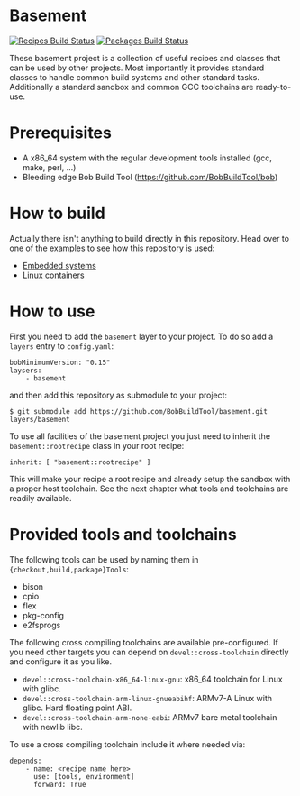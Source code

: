 # Basement

[![Recipes Build Status](https://ci.bobbuildtool.dev/jenkins/buildStatus/icon?job=basement-integration&subject=Recipes)](https://ci.bobbuildtool.dev/jenkins/view/basement/job/basement-integration/)
[![Packages Build Status](https://ci.bobbuildtool.dev/jenkins/buildStatus/icon?job=basement-buildall&subject=Packages)](https://ci.bobbuildtool.dev/jenkins/view/basement/)

These basement project is a collection of useful recipes and classes that can be
used by other projects. Most importantly it provides standard classes
to handle common build systems and other standard tasks. Additionally a
standard sandbox and common GCC toolchains are ready-to-use.

# Prerequisites

* A x86_64 system with the regular development tools installed (gcc, make,
  perl, ...)
* Bleeding edge Bob Build Tool (https://github.com/BobBuildTool/bob)

# How to build

Actually there isn't anything to build directly in this repository. Head over
to one of the examples to see how this repository is used:

 * [Embedded systems](https://github.com/BobBuildTool/bob-example-embedded)
 * [Linux containers](https://github.com/BobBuildTool/bob-example-containers)

# How to use

First you need to add the `basement` layer to your project. To do so add a
`layers` entry to `config.yaml`:

    bobMinimumVersion: "0.15"
    laysers:
        - basement

and then add this repository as submodule to your project:

    $ git submodule add https://github.com/BobBuildTool/basement.git layers/basement

To use all facilities of the basement project you just need to inherit the `basement::rootrecipe`
class in your root recipe:

    inherit: [ "basement::rootrecipe" ]

This will make your recipe a root recipe and already setup the sandbox with a
proper host toolchain. See the next chapter what tools and toolchains are readily
available.

# Provided tools and toolchains

The following tools can be used by naming them in `{checkout,build,package}Tools`:

* bison
* cpio
* flex
* pkg-config
* e2fsprogs

The following cross compiling toolchains are available pre-configured. If you need
other targets you can depend on `devel::cross-toolchain` directly and configure it
as you like.

* `devel::cross-toolchain-x86_64-linux-gnu`: x86_64 toolchain for Linux with glibc.
* `devel::cross-toolchain-arm-linux-gnueabihf`: ARMv7-A Linux with glibc. Hard
  floating point ABI.
* `devel::cross-toolchain-arm-none-eabi`: ARMv7 bare metal toolchain with
  newlib libc.

To use a cross compiling toolchain include it where needed via:

    depends:
        - name: <recipe name here>
          use: [tools, environment]
          forward: True


